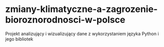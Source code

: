 # zmiany-klimatyczne-a-zagrozenie-bioroznorodnosci-w-polsce
Projekt analizujący i wizualizujący dane z wykorzystaniem języka Python i jego bibliotek
